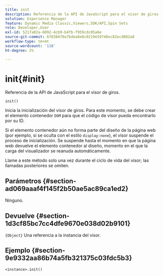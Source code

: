 ```yaml
---
title: init
description: Referencia de la API de JavaScript para el visor de giros.
solution: Experience Manager
feature: Dynamic Media Classic,Viewers,SDK/API,Spin Sets
role: Developer,User
exl-id: 5217a02a-6092-4cb9-b4fb-f959cdc85a6e
source-git-commit: 6f838470a7bdea8e8c0219e59746ec82ecd802a8
workflow-type: tm+mt
source-wordcount: '118'
ht-degree: 2%

---
```


# init{#init}

Referencia de la API de JavaScript para el visor de giros.

`init()`

Inicia la inicialización del visor de giros. Para este momento, se debe crear el elemento contenedor `DOM` para que el código de visor pueda encontrarlo por su ID.

Si el elemento contenedor aún no forma parte del diseño de la página web (por ejemplo, si se oculta con el estilo `display:none`), el visor suspende el proceso de inicialización. Se suspende hasta el momento en que la página web devuelve el elemento contenedor al diseño, momento en el que la carga del visualizador se reanuda automáticamente.

Llame a este método solo una vez durante el ciclo de vida del visor; las llamadas posteriores se omiten.

## Parámetros {#section-ad069aaaf4f145f2b50ae5ac89ca1ed2}

Ninguno.

## Devuelve {#section-1d3cf85bc7cc4dfe9670e038d02b9101}

`{Object}` Una referencia a la instancia del visor.

## Ejemplo {#section-9e9332aa86b74a5fb321375c03fdc5b3}

```
<instance>.init()
```
